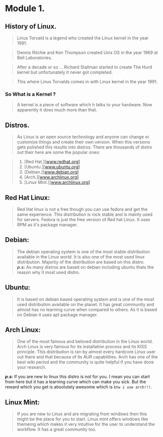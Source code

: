 # Module 1. 

## History of Linux. 
> Linus Torvald is a legend who created the Linux kernel in the year 1991. 

> Dennis Ritchie and Ken Thompson created Unix OS in the year 1969 at Bell Laboratories.

> After a decade or so ... Richard Stallman started to create The Hurd kernel but unfortunately it never got completed.

> This where Linus Torvalds comes in with Linux kernel in the year 1991. 

### So What is a Kernel ? 
> A kernel is a piece of software which h talks to your hardware. Now apparently it does much more than that. 

## Distros.
> As Linux is an open source technology and anyone can change or customize things and create their own version. When this versions gets polished this results into distros. There are thousands of distro out their here are some the popular ones: 

> 1. [Red Hat.][www.redhat.org]  
> 1. [Ubuntu.][www.ubuntu.org] 
> 1. [Debian.][www.debian.org]  
> 1. [Arch.][www.archlinux.org]  
> 1. [Linux Mint.][www.archlinux.org]  

## Red Hat Linux:
> Red Hat linux is not a free though you can use fedora and get the same experience. This distribution is rock stable and is mainly used for servers. Fedora is just the free version of Red hat Linux. It uses RPM as it's package manager. 

## Debian:
> The debian operating system is one of the most stable distribution available in the Linux world. It is also one of the most used linux distribution. Majority of the distribution are based on this distro.\
***p.s:*** As many distros are based on debian including ubuntu thats the reason why it most used distro.

## Ubuntu:
> It is based on debian based operating system and is one of the most used distribution available on the planet. It has great community and almost has no learning curve when compared to others. As it is based on Debian it uses apt package manager. 

## Arch Linux:
> One of the most famous and beloved distribution in the Linux world. Arch Linux is very famous for its installation process and its KISS principle. This distribution is ran by almost every hardcore Linux user out there and that because of its AUR capabilities. Arch has one of the best wiki period and the community is quite helpful if you have done your research. 

***p.s:*** If you are new to linux this distro is not for you. I mean you can start from here but it has a learning curve which can make you sick. But the reward which you get is absolutely awesome which is `btw i use arch!!!`. 

## Linux Mint:
> If you are new to Linux and are migrating from windows then this might be the place for you to start. Linux mint offers windows like themeing which makes it very intuitive for the user to understand the workflow. It has a great community too.
